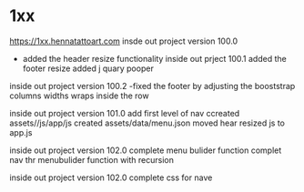 # 1xx

https://1xx.hennatattoart.com
insde out project version 100.0
 - added the header resize functionality 
 inside out prject 100.1
 added the footer resize 
 added j quary pooper
 
 inside out project version 100.2 
 -fixed the footer by adjusting the booststrap columns widths wraps inside the row
 
 inside out project version 101.0
 add first level of nav
 ccreated assets//js/app/js
 created assets/data/menu.json
 moved hear resized js to app.js
 
 inside out project version 102.0
 complete menu bulider function 
 complet nav thr menubulider function with recursion
 
 inside out project version 102.0
 complete css for nave
 
 
 